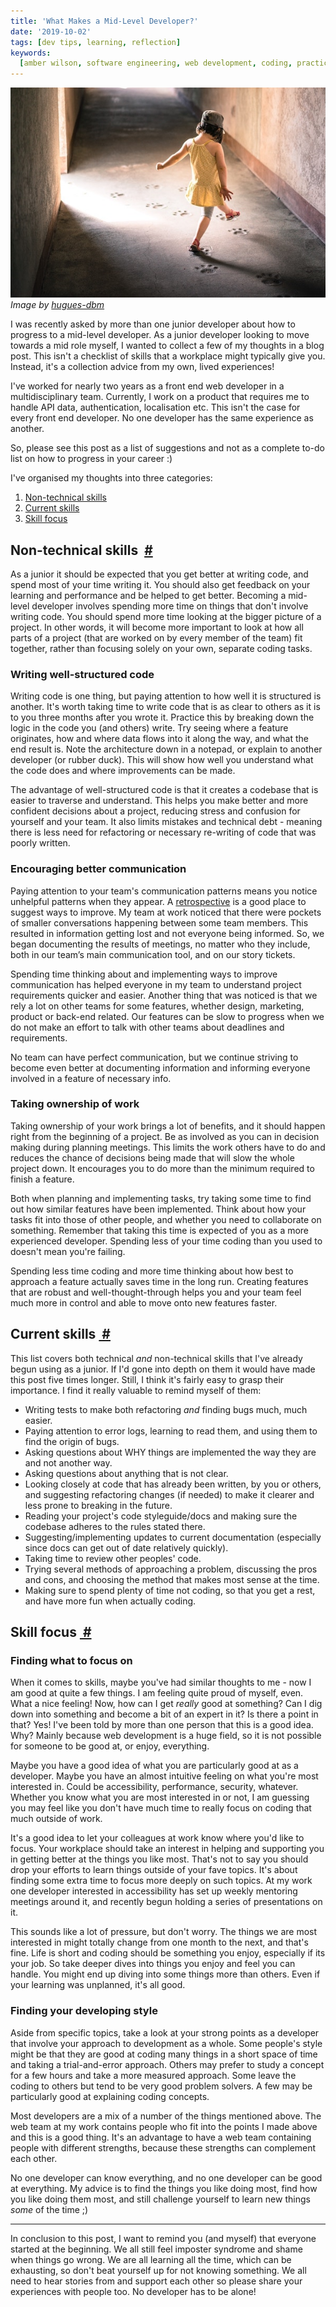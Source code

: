 ```yaml
---
title: 'What Makes a Mid-Level Developer?'
date: '2019-10-02'
tags: [dev tips, learning, reflection]
keywords:
  [amber wilson, software engineering, web development, coding, practice]
---
```


<span class="blog-image">
<img src="img/hugues-de-buyer-mimeure.jpg" alt="girl walking on paw prints" />
<em class="image-caption">Image by <a href="https://unsplash.com/@huguesdb">hugues-dbm</a></em>
</span>

I was recently asked by more than one junior developer about how to progress to a mid-level developer. As a junior developer looking to move towards a mid role myself, I wanted to collect a few of my thoughts in a blog post. This isn't a checklist of skills that a workplace might typically give you. Instead, it's a collection advice from my own, lived experiences!

I've worked for nearly two years as a front end web developer in a multidisciplinary team. Currently, I work on a product that requires me to handle API data, authentication, localisation etc. This isn't the case for every front end developer. No one developer has the same experience as another.

So, please see this post as a list of suggestions and not as a complete to-do list on how to progress in your career :)

I've organised my thoughts into three categories:

1. [Non-technical skills](#non-technical-skills)
2. [Current skills](#current-skills)
3. [Skill focus](#skill-focus)

<span id="non-technical-skills">
  <h2>Non-technical skills&nbsp;
    <a href="#non-technical-skills"> # </a>
  </h2>
</span>

As a junior it should be expected that you get better at writing code, and spend most of your time writing it. You should also get feedback on your learning and performance and be helped to get better. Becoming a mid-level developer involves spending more time on things that don't involve writing code. You should spend more time looking at the bigger picture of a project. In other words, it will become more important to look at how all parts of a project (that are worked on by every member of the team) fit together, rather than focusing solely on your own, separate coding tasks.

### Writing well-structured code

Writing code is one thing, but paying attention to how well it is structured is another. It's worth taking time to write code that is as clear to others as it is to you three months after you wrote it. Practice this by breaking down the logic in the code you (and others) write. Try seeing where a feature originates, how and where data flows into it along the way, and what the end result is. Note the architecture down in a notepad, or explain to another developer (or rubber duck). This will show how well you understand what the code does and where improvements can be made.

The advantage of well-structured code is that it creates a codebase that is easier to traverse and understand. This helps you make better and more confident decisions about a project, reducing stress and confusion for yourself and your team. It also limits mistakes and technical debt - meaning there is less need for refactoring or necessary re-writing of code that was poorly written.

### Encouraging better communication

Paying attention to your team's communication patterns means you notice unhelpful patterns when they appear. A [retrospective](https://www.mountaingoatsoftware.com/agile/scrum/meetings/sprint-retrospective) is a good place to suggest ways to improve. My team at work noticed that there were pockets of smaller conversations happening between some team members. This resulted in information getting lost and not everyone being informed. So, we began documenting the results of meetings, no matter who they include, both in our team’s main communication tool, and on our story tickets.

Spending time thinking about and implementing ways to improve communication has helped everyone in my team to understand project requirements quicker and easier. Another thing that was noticed is that we rely a lot on other teams for some features, whether design, marketing, product or back-end related. Our features can be slow to progress when we do not make an effort to talk with other teams about deadlines and requirements.

No team can have perfect communication, but we continue striving to become even better at documenting information and informing everyone involved in a feature of necessary info.

### Taking ownership of work

Taking ownership of your work brings a lot of benefits, and it should happen right from the beginning of a project. Be as involved as you can in decision making during planning meetings. This limits the work others have to do and reduces the chance of decisions being made that will slow the whole project down. It encourages you to do more than the minimum required to finish a feature.

Both when planning and implementing tasks, try taking some time to find out how similar features have been implemented. Think about how your tasks fit into those of other people, and whether you need to collaborate on something. Remember that taking this time is expected of you as a more experienced developer. Spending less of your time coding than you used to doesn't mean you're failing.

Spending less time coding and more time thinking about how best to approach a feature actually saves time in the long run. Creating features that are robust and well-thought-through helps you and your team feel much more in control and able to move onto new features faster.

<span id="current-skills">
<h2>Current skills&nbsp;<a href="#current-skills"> # </a></h2>
</span>

This list covers both technical _and_ non-technical skills that I've already begun using as a junior. If I'd gone into depth on them it would have made this post five times longer. Still, I think it's fairly easy to grasp their importance. I find it really valuable to remind myself of them:

- Writing tests to make both refactoring _and_ finding bugs much, much easier.
- Paying attention to error logs, learning to read them, and using them to find the origin of bugs.
- Asking questions about WHY things are implemented the way they are and not another way.
- Asking questions about anything that is not clear.
- Looking closely at code that has already been written, by you or others, and suggesting refactoring changes (if needed) to make it clearer and less prone to breaking in the future.
- Reading your project's code styleguide/docs and making sure the codebase adheres to the rules stated there.
- Suggesting/implementing updates to current documentation (especially since docs can get out of date relatively quickly).
- Taking time to review other peoples' code.
- Trying several methods of approaching a problem, discussing the pros and cons, and choosing the method that makes most sense at the time.
- Making sure to spend plenty of time not coding, so that you get a rest, and have more fun when actually coding.

<span id="skill-focus">
<h2>Skill focus&nbsp;<a href="#skill-focus"> # </a></h2>
</span>

### Finding what to focus on

When it comes to skills, maybe you've had similar thoughts to me - now I am good at quite a few things. I am feeling quite proud of myself, even. What a nice feeling! Now, how can I get _really_ good at something? Can I dig down into something and become a bit of an expert in it? Is there a point in that? Yes! I've been told by more than one person that this is a good idea. Why? Mainly because web development is a huge field, so it is not possible for someone to be good at, or enjoy, everything.

Maybe you have a good idea of what you are particularly good at as a developer. Maybe you have an almost intuitive feeling on what you're most interested in. Could be accessibility, performance, security, whatever. Whether you know what you are most interested in or not, I am guessing you may feel like you don't have much time to really focus on coding that much outside of work.

It's a good idea to let your colleagues at work know where you'd like to focus. Your workplace should take an interest in helping and supporting you in getting better at the things you like most. That's not to say you should drop your efforts to learn things outside of your fave topics. It's about finding some extra time to focus more deeply on such topics. At my work one developer interested in accessibility has set up weekly mentoring meetings around it, and recently begun holding a series of presentations on it.

This sounds like a lot of pressure, but don't worry. The things we are most interested in might totally change from one month to the next, and that's fine. Life is short and coding should be something you enjoy, especially if its your job. So take deeper dives into things you enjoy and feel you can handle. You might end up diving into some things more than others. Even if your learning was unplanned, it's all good.

### Finding your developing style

Aside from specific topics, take a look at your strong points as a developer that involve your approach to development as a whole. Some people's style might be that they are good at coding many things in a short space of time and taking a trial-and-error approach. Others may prefer to study a concept for a few hours and take a more measured approach. Some leave the coding to others but tend to be very good problem solvers. A few may be particularly good at explaining coding concepts.

Most developers are a mix of a number of the things mentioned above. The web team at my work contains people who fit into the points I made above and this is a good thing. It's an advantage to have a web team containing people with different strengths, because these strengths can complement each other.

No one developer can know everything, and no one developer can be good at everything. My advice is to find the things you like doing most, find how you like doing them most, and still challenge yourself to learn new things _some_ of the time ;)

---

In conclusion to this post, I want to remind you (and myself) that everyone started at the beginning. We all still feel imposter syndrome and shame when things go wrong. We are all learning all the time, which can be exhausting, so don't beat yourself up for not knowing something. We all need to hear stories from and support each other so please share your experiences with people too. No developer has to be alone!
